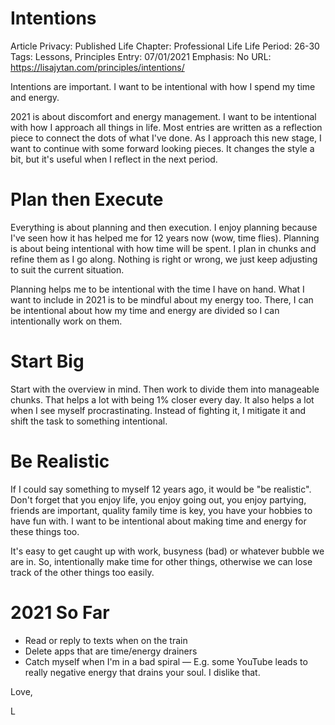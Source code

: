 # Intentions

Article Privacy: Published
Life Chapter: Professional Life
Life Period: 26-30
Tags: Lessons, Principles
Entry: 07/01/2021
Emphasis: No
URL: https://lisajytan.com/principles/intentions/

Intentions are important. I want to be intentional with how I spend my time and energy. 

2021 is about discomfort and energy management. I want to be intentional with how I approach all things in life. Most entries are written as a reflection piece to connect the dots of what I've done. As I approach this new stage, I want to continue with some forward looking pieces. It changes the style a bit, but it's useful when I reflect in the next period. 

# Plan then Execute

Everything is about planning and then execution. I enjoy planning because I've seen how it has helped me for 12 years now (wow, time flies). Planning is about being intentional with how time will be spent. I plan in chunks and refine them as I go along. Nothing is right or wrong, we just keep adjusting to suit the current situation. 

Planning helps me to be intentional with the time I have on hand. What I want to include in 2021 is to be mindful about my energy too. There, I can be intentional about how my time and energy are divided so I can intentionally work on them. 

# Start Big

Start with the overview in mind. Then work to divide them into manageable chunks. That helps a lot with being 1% closer every day. It also helps a lot when I see myself procrastinating. Instead of fighting it, I mitigate it and shift the task to something intentional. 

# Be Realistic

If I could say something to myself 12 years ago, it would be "be realistic". Don't forget that you enjoy life, you enjoy going out, you enjoy partying, friends are important, quality family time is key, you have your hobbies to have fun with. I want to be intentional about making time and energy for these things too. 

It's easy to get caught up with work, busyness (bad) or whatever bubble we are in. So, intentionally make time for other things, otherwise we can lose track of the other things too easily. 

# 2021 So Far

- Read or reply to texts when on the train
- Delete apps that are time/energy drainers
- Catch myself when I'm in a bad spiral — E.g. some YouTube leads to really negative energy that drains your soul. I dislike that.

Love,

L